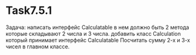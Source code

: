 # Task7.5.1
Задача: написать интерфейс Calculatable в нем должно быть 2 метода которые складывают 2 числа и 3 числа. добавить класс Calculation который принимает интерфейс Calculatable Посчитать сумму 2-х и 3-х чисел в главном классе.
